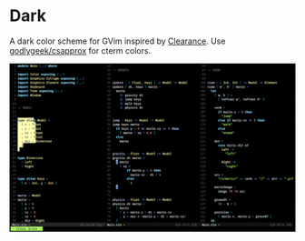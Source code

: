 # Dark

A dark color scheme for GVim inspired by [Clearance](https://github.com/cseelus/vim-colors-clearance).
Use [godlygeek/csapprox](https://github.com/godlygeek/csapprox) for cterm colors.

![vim-dark](vim-dark.png)
